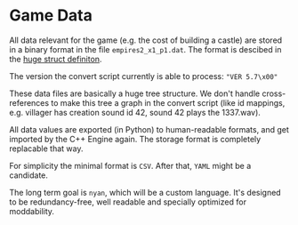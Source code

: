 Game Data
=========

All data relevant for the game (e.g. the cost of building a castle)
are stored in a binary format in the file `empires2_x1_p1.dat`.
The format is descibed in the [huge struct definiton](/doc/media/gamedata-struct.md).

The version the convert script currently is able to process: `"VER 5.7\x00"`

These data files are basically a huge tree structure.
We don't handle cross-references to make this tree a graph in the convert
script (like id mappings, e.g. villager has creation sound id 42,
sound 42 plays the 1337.wav).

All data values are exported (in Python) to human-readable formats,
and get imported by the C++ Engine again.
The storage format is completely replacable that way.

For simplicity the minimal format is `CSV`.
After that, `YAML` might be a candidate.

The long term goal is `nyan`, which will be a custom language.
It's designed to be redundancy-free, well readable and
specially optimized for moddability.
